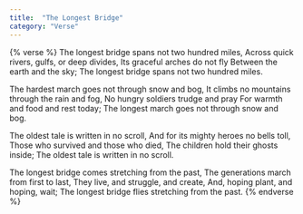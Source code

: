 ```yaml
---
title:  "The Longest Bridge"
category: "Verse"
---
```

{% verse %}
The longest bridge spans not two hundred miles,
Across quick rivers, gulfs, or deep divides,
Its graceful arches do not fly
Between the earth and the sky;
The longest bridge spans not two hundred miles.

The hardest march goes not through snow and bog,
It climbs no mountains through the rain and fog,
No hungry soldiers trudge and pray
For warmth and food and rest today;
The longest march goes not through snow and bog.

The oldest tale is written in no scroll,
And for its mighty heroes no bells toll,
Those who survived and those who died,
The children hold their ghosts inside;
The oldest tale is written in no scroll.

The longest bridge comes stretching from the past,
The generations march from first to last,
They live, and struggle, and create,
And, hoping plant, and hoping, wait;
The longest bridge flies stretching from the past.
{% endverse %}
